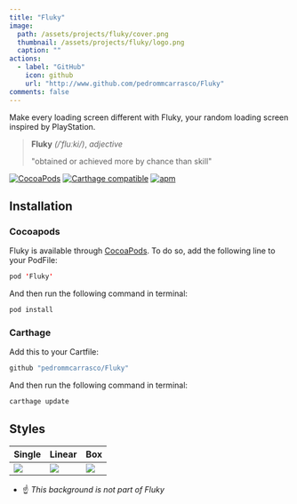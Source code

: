 ```yaml
---
title: "Fluky"
image: 
  path: /assets/projects/fluky/cover.png
  thumbnail: /assets/projects/fluky/logo.png
  caption: ""
actions:
  - label: "GitHub"
    icon: github
    url: "http://www.github.com/pedrommcarrasco/Fluky"
comments: false
---
```


Make every loading screen different with Fluky, your random loading screen inspired by PlayStation.

> **Fluky** *(/ˈfluːki/)*, *adjective*
>
> "obtained or achieved more by chance than skill"

[![CocoaPods](https://img.shields.io/cocoapods/v/Fluky.svg)](https://cocoapods.org/pods/Fluky)
[![Carthage compatible](https://img.shields.io/badge/Carthage-compatible-4BC51D.svg?style=flat)](https://github.com/Carthage/Carthage)
[![apm](https://img.shields.io/apm/l/vim-mode.svg)](https://github.com/pedrommcarrasco/Fluky/blob/master/LICENSE)

## Installation
### Cocoapods

Fluky is available through [CocoaPods](https://cocoapods.org/pods/Fluky). To do so, add the following line to your PodFile:

```swift
pod 'Fluky'
```
And then run the following command in terminal:

```swift
pod install
```

### Carthage
Add this to your Cartfile:

```swift
github "pedrommcarrasco/Fluky"
```

And then run the following command in terminal:

```swift
carthage update
```

##  Styles

| Single                                                       | Linear                                                       | Box                                                          |
| ------------------------------------------------------------ | ------------------------------------------------------------ | ------------------------------------------------------------ |
| ![](https://github.com/pedrommcarrasco/Fluky/blob/master/Design/single.gif?raw=true) | ![](https://github.com/pedrommcarrasco/Fluky/blob/master/Design/linear.gif?raw=true) | ![](https://github.com/pedrommcarrasco/Fluky/blob/master/Design/box.gif?raw=true) |

* ☝️ *This background is not part of Fluky*
